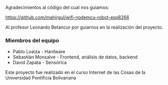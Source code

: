 Agradecimientos al código del cual nos guiamos:

https://github.com/mahirgul/wifi-nodemcu-robot-esp8266

Al profesor Leonardo Betancur por guiarnos en la realización del proyecto.

### Miembros del equipo
- Pablo Loaiza - Hardware
- Sebastián Monsalve - Frontend, análisis de datos, backend
- David Zapata -  Sensórica

Este proyecto fue realizado en el curso Internet de las Cosas de la Universidad Pontificia Bolivariana
